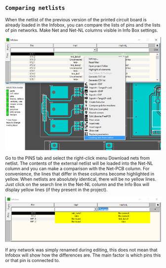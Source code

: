 ## `Comparing netlists`

When the netlist of the previous version of the printed circuit board is already loaded in the Infobox, you can compare the lists of pins and the lists of pin networks. Make Net and Net-NL columns visible in Info Box settings.

![Comparing netlists](pictures/cmp_pins1.png)

Go to the PINS tab and select the right-click menu Download nets from netlist. The contents of the external netlist will be loaded into the Net-NL column and you can make a comparison with the Net-PCB column. For convenience, the lines that differ in these columns become highlighted in yellow. When netlists are absolutely identical, there will be no yellow lines. Just click on the search line in the Net-NL column and the Info Box will display yellow lines (if they present in the project).

![Comparing netlists](pictures/cmp_pins2.png)

If any network was simply renamed during editing, this does not mean that Infobox will show how the differences are. The main factor is which pins this or that pin is connected to.
